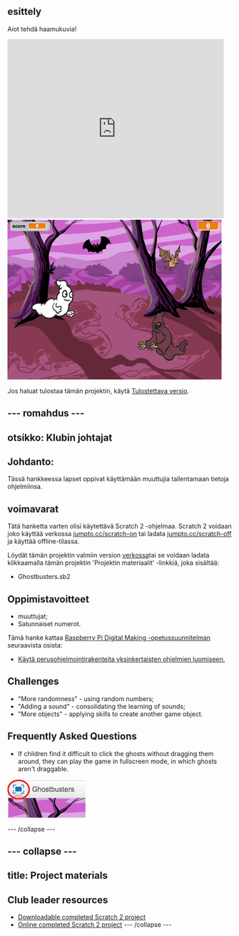 ## esittely

Aiot tehdä haamukuvia!

<div class="scratch-preview">
  <iframe allowtransparency="true" width="485" height="402" src="https://scratch.mit.edu/projects/embed/60787262/?autostart=false" frameborder="0"></iframe>
  <img src="images/ghost-final.png">
</div>

Jos haluat tulostaa tämän projektin, käytä [Tulostettava versio](https://projects.raspberrypi.org/en/projects/ghostbusters/print).

## \--- romahdus \---

## otsikko: Klubin johtajat

## Johdanto:

Tässä hankkeessa lapset oppivat käyttämään muuttujia tallentamaan tietoja ohjelmiinsa.

## voimavarat

Tätä hanketta varten olisi käytettävä Scratch 2 -ohjelmaa. Scratch 2 voidaan joko käyttää verkossa [jumpto.cc/scratch-on](http://jumpto.cc/scratch-on) tai ladata [jumpto.cc/scratch-off](http://jumpto.cc/scratch-off) ja käyttää offline-tilassa.

Löydät tämän projektin valmiin version [verkossa](http://scratch.mit.edu/projects/60787262/#editor)tai se voidaan ladata klikkaamalla tämän projektin 'Projektin materiaalit' -linkkiä, joka sisältää:

* Ghostbusters.sb2

## Oppimistavoitteet

* muuttujat;
* Satunnaiset numerot.

Tämä hanke kattaa [Raspberry Pi Digital Making -opetussuunnitelman](http://rpf.io/curriculum) seuraavista osista:

* [Käytä perusohjelmointirakenteita yksinkertaisten ohjelmien luomiseen.](https://www.raspberrypi.org/curriculum/programming/creator)

## Challenges

* "More randomness" - using random numbers;
* "Adding a sound" - consolidating the learning of sounds;
* "More objects" - applying skills to create another game object.

## Frequently Asked Questions

* If children find it difficult to click the ghosts without dragging them around, they can play the game in fullscreen mode, in which ghosts aren't draggable.

![screenshot](images/ghost-fullscreen.png)

\--- /collapse \---

## \--- collapse \---

## title: Project materials

## Club leader resources

* [Downloadable completed Scratch 2 project](resources/Ghostbusters.sb2)
* [Online completed Scratch 2 project](http://scratch.mit.edu/projects/60787262/#editor) \--- /collapse \---